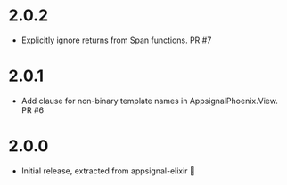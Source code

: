 # 2.0.2
* Explicitly ignore returns from Span functions. PR #7

# 2.0.1
* Add clause for non-binary template names in AppsignalPhoenix.View. PR #6

# 2.0.0
* Initial release, extracted from appsignal-elixir 🎉
